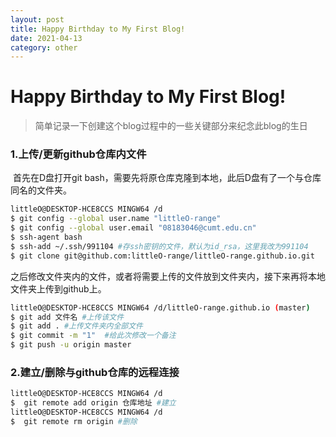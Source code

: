 ```yaml
---
layout: post
title: Happy Birthday to My First Blog!
date: 2021-04-13
category: other
---
```

# Happy Birthday to My First Blog!
> 简单记录一下创建这个blog过程中的一些关键部分来纪念此blog的生日

### 1.上传/更新github仓库内文件

​		首先在D盘打开git bash，需要先将原仓库克隆到本地，此后D盘有了一个与仓库同名的文件夹。

```bash
littleO@DESKTOP-HCE8CCS MINGW64 /d
$ git config --global user.name "littleO-range"
$ git config --global user.email "08183046@cumt.edu.cn"
$ ssh-agent bash
$ ssh-add ~/.ssh/991104 #存ssh密钥的文件，默认为id_rsa，这里我改为991104
$ git clone git@github.com:littleO-range/littleO-range.github.io.git
```

​		之后修改文件夹内的文件，或者将需要上传的文件放到文件夹内，接下来再将本地文件夹上传到github上。

```bash
littleO@DESKTOP-HCE8CCS MINGW64 /d/littleO-range.github.io (master)
$ git add 文件名 #上传该文件
$ git add . #上传文件夹内全部文件
$ git commit -m "1"  #给此次修改一个备注
$ git push -u origin master
```

### 2.建立/删除与github仓库的远程连接

```bash
littleO@DESKTOP-HCE8CCS MINGW64 /d
$  git remote add origin 仓库地址 #建立
littleO@DESKTOP-HCE8CCS MINGW64 /d
$  git remote rm origin #删除
```

